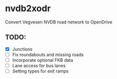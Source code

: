 # nvdb2xodr
Convert Vegvesen NVDB road network to OpenDrive

## TODO:
- [x] Junctions
- [ ] Fix roundabouts and missing roads
- [ ] Incorporate optional FKB data
- [ ] Lane access for bus lanes
- [ ] Setting types for exit ramps